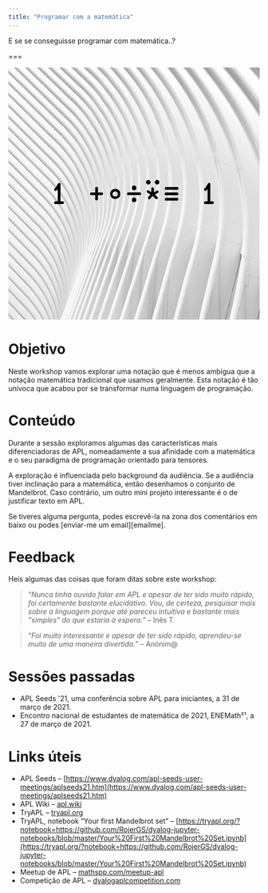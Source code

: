 ```yaml
---
title: "Programar com a matemática"
---
```


E se se conseguisse programar com matemática..?

===

![](thumbnail.png "Uma expressão em APL que calcula o número de ouro")


# Objetivo

Neste workshop vamos explorar uma notação que é menos ambígua que a notação matemática tradicional que usamos geralmente.
Esta notação é tão unívoca que acabou por se transformar numa linguagem de programação.


# Conteúdo

Durante a sessão exploramos algumas das características mais diferenciadoras de APL, nomeadamente a sua afinidade com a matemática e o seu paradigma de programação orientado para tensores.

A exploração é influenciada pelo background da audiência.
Se a audiência tiver inclinação para a matemática, então desenhamos o conjunto de Mandelbrot.
Caso contrário, um outro mini projeto interessante é o de justificar texto em APL.

Se tiveres alguma pergunta, podes escrevê-la na zona dos comentários em baixo ou
podes [enviar-me um email][emailme].


# Feedback

Heis algumas das coisas que foram ditas sobre este workshop:

 > “*Nunca tinha ouvido falar em APL e apesar de ter sido muito rápido, foi certamente bastante elucidativo. Vou, de certeza, pesquisar mais sobre a linguagem porque até pareceu intuitiva e bastante mais "simples" do que estaria à espera.*” – Inês T.

<!---->

 > “*Foi muito interessante e apesar de ter sido rápido, aprendeu-se muito de uma maneira divertida.*” – Anónim@

# Sessões passadas

 - APL Seeds '21, uma conferência sobre APL para iniciantes, a 31 de março de 2021.
 - Encontro nacional de estudantes de matemática de 2021, ENEMath²¹, a 27 de março de 2021.


# Links úteis

 - APL Seeds – [https://www.dyalog.com/apl-seeds-user-meetings/aplseeds21.htm](https://www.dyalog.com/apl-seeds-user-meetings/aplseeds21.htm)
 - APL Wiki – [apl.wiki](https://apl.wiki)
 - TryAPL –  [tryapl.org](https://tryapl.org)
 - TryAPL, notebook “Your first Mandelbrot set” – [https://tryapl.org/?notebook=https://github.com/RojerGS/dyalog-jupyter-notebooks/blob/master/Your%20First%20Mandelbrot%20Set.ipynb](https://tryapl.org/?notebook=https://github.com/RojerGS/dyalog-jupyter-notebooks/blob/master/Your%20First%20Mandelbrot%20Set.ipynb)
 - Meetup de APL – [mathspp.com/meetup-apl](https://mathspp.com/meetup-apl)
 - Competição de APL – [dyalogaplcompetition.com](https://dyalogaplcompetition.com)


[mailme]: mailto:rodrigo@mathspp.com
